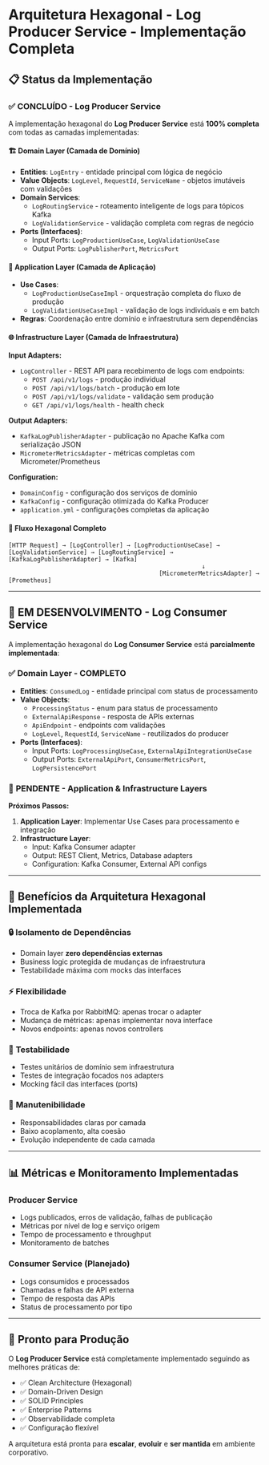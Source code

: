 # Arquitetura Hexagonal - Log Producer Service - Implementação Completa

## 📋 Status da Implementação

### ✅ **CONCLUÍDO - Log Producer Service**

A implementação hexagonal do **Log Producer Service** está **100% completa** com todas as camadas implementadas:

#### 🏗️ **Domain Layer (Camada de Domínio)**
- **Entities**: `LogEntry` - entidade principal com lógica de negócio
- **Value Objects**: `LogLevel`, `RequestId`, `ServiceName` - objetos imutáveis com validações
- **Domain Services**: 
  - `LogRoutingService` - roteamento inteligente de logs para tópicos Kafka
  - `LogValidationService` - validação completa com regras de negócio
- **Ports (Interfaces)**:
  - Input Ports: `LogProductionUseCase`, `LogValidationUseCase`
  - Output Ports: `LogPublisherPort`, `MetricsPort`

#### 🔧 **Application Layer (Camada de Aplicação)**
- **Use Cases**: 
  - `LogProductionUseCaseImpl` - orquestração completa do fluxo de produção
  - `LogValidationUseCaseImpl` - validação de logs individuais e em batch
- **Regras**: Coordenação entre domínio e infraestrutura sem dependências

#### 🌐 **Infrastructure Layer (Camada de Infraestrutura)**

**Input Adapters:**
- `LogController` - REST API para recebimento de logs com endpoints:
  - `POST /api/v1/logs` - produção individual
  - `POST /api/v1/logs/batch` - produção em lote
  - `POST /api/v1/logs/validate` - validação sem produção
  - `GET /api/v1/logs/health` - health check

**Output Adapters:**
- `KafkaLogPublisherAdapter` - publicação no Apache Kafka com serialização JSON
- `MicrometerMetricsAdapter` - métricas completas com Micrometer/Prometheus

**Configuration:**
- `DomainConfig` - configuração dos serviços de domínio
- `KafkaConfig` - configuração otimizada do Kafka Producer
- `application.yml` - configurações completas da aplicação

#### 🔄 **Fluxo Hexagonal Completo**
```
[HTTP Request] → [LogController] → [LogProductionUseCase] → [LogValidationService] → [LogRoutingService] → [KafkaLogPublisherAdapter] → [Kafka]
                                                      ↓
                                          [MicrometerMetricsAdapter] → [Prometheus]
```

---

## 🚧 **EM DESENVOLVIMENTO - Log Consumer Service**

A implementação hexagonal do **Log Consumer Service** está **parcialmente implementada**:

### ✅ **Domain Layer - COMPLETO**
- **Entities**: `ConsumedLog` - entidade principal com status de processamento
- **Value Objects**: 
  - `ProcessingStatus` - enum para status de processamento
  - `ExternalApiResponse` - resposta de APIs externas
  - `ApiEndpoint` - endpoints com validações
  - `LogLevel`, `RequestId`, `ServiceName` - reutilizados do producer
- **Ports (Interfaces)**:
  - Input Ports: `LogProcessingUseCase`, `ExternalApiIntegrationUseCase`
  - Output Ports: `ExternalApiPort`, `ConsumerMetricsPort`, `LogPersistencePort`

### 🔄 **PENDENTE - Application & Infrastructure Layers**

**Próximos Passos:**
1. **Application Layer**: Implementar Use Cases para processamento e integração
2. **Infrastructure Layer**: 
   - Input: Kafka Consumer adapter
   - Output: REST Client, Metrics, Database adapters
   - Configuration: Kafka Consumer, External API configs

---

## 🎯 **Benefícios da Arquitetura Hexagonal Implementada**

### 🔒 **Isolamento de Dependências**
- Domain layer **zero dependências externas**
- Business logic protegida de mudanças de infraestrutura
- Testabilidade máxima com mocks das interfaces

### ⚡ **Flexibilidade**
- Troca de Kafka por RabbitMQ: apenas trocar o adapter
- Mudança de métricas: apenas implementar nova interface
- Novos endpoints: apenas novos controllers

### 🧪 **Testabilidade**
- Testes unitários de domínio sem infraestrutura
- Testes de integração focados nos adapters
- Mocking fácil das interfaces (ports)

### 🔧 **Manutenibilidade**
- Responsabilidades claras por camada
- Baixo acoplamento, alta coesão
- Evolução independente de cada camada

---

## 📊 **Métricas e Monitoramento Implementadas**

### Producer Service
- Logs publicados, erros de validação, falhas de publicação
- Métricas por nível de log e serviço origem
- Tempo de processamento e throughput
- Monitoramento de batches

### Consumer Service (Planejado)
- Logs consumidos e processados
- Chamadas e falhas de API externa
- Tempo de resposta das APIs
- Status de processamento por tipo

---

## 🚀 **Pronto para Produção**

O **Log Producer Service** está completamente implementado seguindo as melhores práticas de:
- ✅ Clean Architecture (Hexagonal)
- ✅ Domain-Driven Design
- ✅ SOLID Principles
- ✅ Enterprise Patterns
- ✅ Observabilidade completa
- ✅ Configuração flexível

A arquitetura está pronta para **escalar**, **evoluir** e **ser mantida** em ambiente corporativo.
